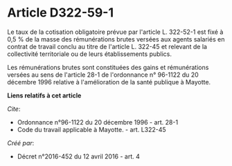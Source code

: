 # Article D322-59-1

Le taux de la cotisation obligatoire prévue par l'article L. 322-52-1 est fixé à 0,5 % de la masse des rémunérations brutes
versées aux agents salariés en contrat de travail conclu au titre de l'article L. 322-45 et relevant de la collectivité
territoriale ou de leurs établissements publics. 

Les rémunérations brutes sont constituées des gains et rémunérations versées au sens de l'article 28-1 de l'ordonnance n°
96-1122 du 20 décembre 1996 relative à l'amélioration de la santé publique à Mayotte.

**Liens relatifs à cet article**

_Cite_:

  - Ordonnance n°96-1122 du 20 décembre 1996 - art. 28-1
  - Code du travail applicable à Mayotte. - art. L322-45

_Créé par_:

  - Décret n°2016-452 du 12 avril 2016 - art. 4
